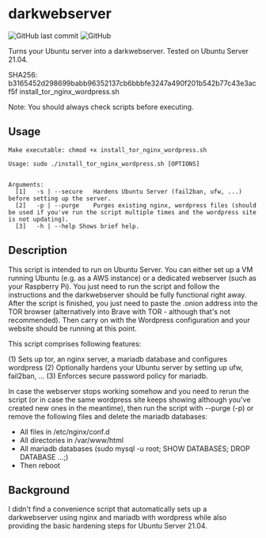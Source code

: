 # darkwebserver

![GitHub last commit](https://img.shields.io/github/last-commit/thomasgruebl/darkwebserver?style=plastic) ![GitHub](https://img.shields.io/github/license/thomasgruebl/darkwebserver?style=plastic)

Turns your Ubuntu server into a darkwebserver. Tested on Ubuntu Server 21.04.

SHA256: b3165452d298699babb96352137cb6bbbfe3247a490f201b542b77c43e3acf5f  install_tor_nginx_wordpress.sh

Note: You should always check scripts before executing.

**Usage**
---

```
Make executable: chmod +x install_tor_nginx_wordpress.sh

Usage: sudo ./install_tor_nginx_wordpress.sh [OPTIONS]


Arguments:
  [1]	-s | --secure	Hardens Ubuntu Server (fail2ban, ufw, ...) before setting up the server.
  [2]	-p | --purge	Purges existing nginx, wordpress files (should be used if you've run the script multiple times and the wordpress site is not updating).
  [3]	-h | --help	Shows brief help.
```

**Description**
---

This script is intended to run on Ubuntu Server. You can either set up a VM running Ubuntu (e.g. as a AWS instance) or a dedicated webserver (such as your Raspberry Pi). You just need to run the script and follow the instructions and the darkwebserver should be fully functional right away. After the script is finished, you just need to paste the .onion address into the TOR browser (alternatively into Brave with TOR - although that's not recommended). Then carry on with the Wordpress configuration and your website should be running at this point.

This script comprises following features:

(1)	Sets up tor, an nginx server, a mariadb database and configures wordpress
(2)	Optionally hardens your Ubuntu server by setting up ufw, fail2ban, ...
(3)	Enforces secure password policy for mariadb.


In case the webserver stops working somehow and you need to rerun the script (or in case the same wordpress site keeps showing although you've created new ones in the meantime), then run the script with --purge (-p) or remove the following files and delete the mariadb databases:

* All files in /etc/nginx/conf.d
* All directories in /var/www/html
* All mariadb databases (sudo mysql -u root; SHOW DATABASES; DROP DATABASE ...;)
* Then reboot

**Background**
---

I didn't find a convenience script that automatically sets up a darkwebserver using nginx and mariadb with wordpress while also providing the basic hardening steps for Ubuntu Server 21.04.

